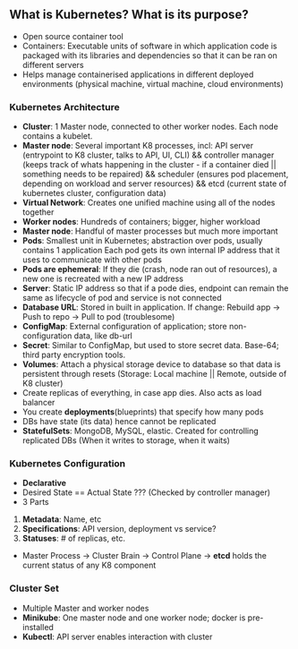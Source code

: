 ## What is Kubernetes? What is its purpose?
- Open source container tool
- Containers: Executable units of software in which application code is packaged with its libraries and dependencies so that it can be ran on different servers
- Helps manage containerised applications in different deployed environments (physical machine, virtual machine, cloud environments)

### Kubernetes Architecture
- **Cluster**: 1 Master node, connected to other worker nodes. Each node contains a kubelet.
- **Master node**: Several important K8 processes, incl: API server (entrypoint to K8 cluster, talks to API, UI, CLI) && controller manager
(keeps track of whats happening in the cluster - if a container died || something needs to be repaired) && scheduler (ensures pod placement, depending on workload and server resources) && etcd (current state of kubernetes cluster, configuration data)
- **Virtual Network**: Creates one unified machine using all of the nodes together
- **Worker nodes**: Hundreds of containers; bigger, higher workload
- **Master node**: Handful of master processes but much more important
- **Pods**: Smallest unit in Kubernetes; abstraction over pods, usually contains 1 application
Each pod gets its own internal IP address that it uses to communicate with other pods
- **Pods are ephemeral**: If they die (crash, node ran out of resources), a new one is recreated with a new IP address
- **Server**: Static IP address so that if a pode dies, endpoint can remain the same as lifecycle of pod and service is not connected
- **Database URL**: Stored in built in application. If change: Rebuild app -> Push to repo -> Pull to pod (troublesome)
- **ConfigMap**: External configuration of application; store non-configuration data, like db-url
- **Secret**: Similar to ConfigMap, but used to store secret data. Base-64; third party encryption tools.
- **Volumes**: Attach a physical storage device to database so that data is persistent through resets (Storage: Local machine || Remote, outside of K8 cluster)
- Create replicas of everything, in case app dies. Also acts as load balancer
- You create **deployments**(blueprints) that specify how many pods
- DBs have state (its data) hence cannot be replicated
- **StatefulSets**: MongoDB, MySQL, elastic. Created for controlling replicated DBs (When it writes to storage, when it waits)

### Kubernetes Configuration
- **Declarative**
- Desired State == Actual State ??? (Checked by controller manager)
- 3 Parts
1) **Metadata**: Name, etc
2) **Specifications**: API version, deployment vs service?
3) **Statuses**: # of replicas, etc.
- Master Process -> Cluster Brain -> Control Plane -> **etcd** holds the current status of any K8 component

### Cluster Set
- Multiple Master and worker nodes
- **Minikube**: One master node and one worker node; docker is pre-installed
- **Kubectl**: API server enables interaction with cluster